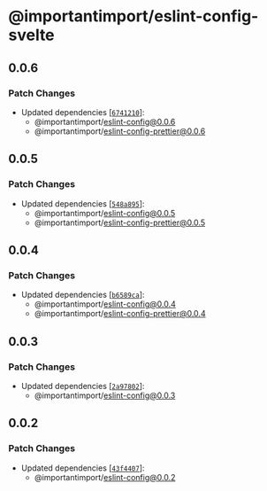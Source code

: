 # @importantimport/eslint-config-svelte

## 0.0.6

### Patch Changes

- Updated dependencies [[`6741210`](https://github.com/importantimport/config/commit/67412108a66631964b3191c53aa7e1a2e6e5ed10)]:
  - @importantimport/eslint-config@0.0.6
  - @importantimport/eslint-config-prettier@0.0.6

## 0.0.5

### Patch Changes

- Updated dependencies [[`548a895`](https://github.com/importantimport/config/commit/548a89541849a135b8743b3628b0bd9e86566171)]:
  - @importantimport/eslint-config@0.0.5
  - @importantimport/eslint-config-prettier@0.0.5

## 0.0.4

### Patch Changes

- Updated dependencies [[`b6589ca`](https://github.com/importantimport/config/commit/b6589ca613ac1485ebf5451125f8ae9923d880d5)]:
  - @importantimport/eslint-config@0.0.4
  - @importantimport/eslint-config-prettier@0.0.4

## 0.0.3

### Patch Changes

- Updated dependencies [[`2a97802`](https://github.com/importantimport/config/commit/2a9780242817c07d76bece3ce16fb77cb59aee13)]:
  - @importantimport/eslint-config@0.0.3

## 0.0.2

### Patch Changes

- Updated dependencies [[`43f4407`](https://github.com/importantimport/config/commit/43f4407346258fe4e1f5732841702739939ee49a)]:
  - @importantimport/eslint-config@0.0.2
